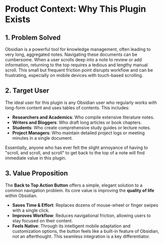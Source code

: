 # Product Context: Why This Plugin Exists

## 1. Problem Solved

Obsidian is a powerful tool for knowledge management, often leading to very long, aggregated notes. Navigating these documents can be cumbersome. When a user scrolls deep into a note to review or add information, returning to the top requires a tedious and lengthy manual scroll. This small but frequent friction point disrupts workflow and can be frustrating, especially on mobile devices with touch-based scrolling.

## 2. Target User

The ideal user for this plugin is any Obsidian user who regularly works with long-form content and uses tables of contents. This includes:

* **Researchers and Academics**: Who compile extensive literature notes.
* **Writers and Bloggers**: Who draft long articles or book chapters.
* **Students**: Who create comprehensive study guides or lecture notes.
* **Project Managers**: Who maintain detailed project logs or meeting minutes in a single document.

Essentially, anyone who has ever felt the slight annoyance of having to "scroll, and scroll, and scroll" to get back to the top of a note will find immediate value in this plugin.

## 3. Value Proposition

The **Back to Top Action Button** offers a simple, elegant solution to a common navigation problem. Its core value is improving the **quality of life** within Obsidian.

* **Saves Time & Effort**: Replaces dozens of mouse-wheel or finger swipes with a single click.
* **Improves Workflow**: Reduces navigational friction, allowing users to stay focused on their content.
* **Feels Native**: Through its intelligent mobile adaptation and customization options, the button feels like a built-in feature of Obsidian, not an afterthought. This seamless integration is a key differentiator.